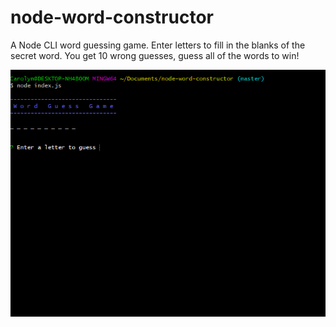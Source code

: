 # node-word-constructor

A Node CLI word guessing game. Enter letters to fill in the blanks of the secret word. You get 10 wrong guesses, guess all of the words to win!

![](word-guess-gif.gif)

